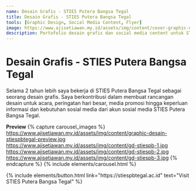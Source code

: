 ```yaml
---
name: Desain Grafis - STIES Putera Bangsa Tegal
title: Desain Grafis - STIES Putera Bangsa Tegal 
tools: [Graphic Design, Social Media Content, Flyer]
image: https://www.ajisetiawan.my.id/assets/img/content/cover-graphic-design.jpg
description: Portofolio desain grafis dan social media content untuk STIES Putera Bangsa Tegal.
---
```


# Desain Grafis - STIES Putera Bangsa Tegal

Selama 2 tahun lebih saya bekerja di STIES Putera Bangsa Tegal sebagai seorang desain grafis. Saya berkontribusi dalam membuat rancangan desain untuk acara, peringatan hari besar, media promosi hingga keperluan informasi dan kebutuhan sosial media dari akun sosial media STIES Putera Bangsa Tegal.


**Preview**
{% capture carousel_images %}
https://www.ajisetiawan.my.id/assets/img/content/graphic-desain-stiespbtegal-preview.jpg
https://www.ajisetiawan.my.id/assets/img/content/gd-stiespb-1.jpg
https://www.ajisetiawan.my.id/assets/img/content/gd-stiespb-2.jpg
https://www.ajisetiawan.my.id/assets/img/content/gd-stiespb-3.jpg
{% endcapture %}
{% include elements/carousel.html %}

<p class="text-center">
{% include elements/button.html link="https://stiespbtegal.ac.id" text="Visit STIES Putera Bangsa Tegal" %}
</p>

